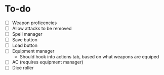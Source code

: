 # To-do
- [ ] Weapon proficencies
- [ ] Allow attacks to be removed
- [ ] Spell manager
- [ ] Save button
- [ ] Load button
- [ ] Equipment manager
    - Should hook into actions tab, based on what weapons are equiped
- [ ] AC (requires equipment manager)
- [ ] Dice roller